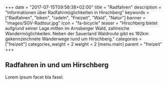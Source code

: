 +++
date = "2017-07-15T09:56:38+02:00"
title = "Radfahren"
description = "Informationen über Radfahrmöglichkeiten in Hirschberg"
keywords = ["Radfahren", "biken", "radeln", "Freizeit", "Wald", "Natur"]
banner = "images/SGV-Radtour.jpg"
icon = "fa-bicycle"
teaser = "Hirschberg bietet aufgrund seiner Lage mitten im Arnsberger Wald, zahlreiche Wandermöglichkeiten. Neben der Sauerland Waldroute gibt es 192km gekennzeichnete Wanderwege rund um Hirschberg."
categories = ["freizeit"]
categories_weight = 2
weight = 2
[menu.main]
    parent = "freizeit"
+++

## Radfahren in und um Hirschberg

Lorem ipsum facet bla fasel.
